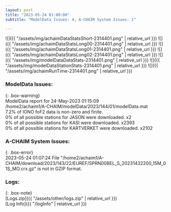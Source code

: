 ```yaml
---
layout: post
title: "2023-05-24 01:00:00"
subtitle: "ModelData Issues: 4; A-CHAIM System Issues: 1"

---
```


![]({{ "/assets/img/achaimDataStatsShort-2314401.png" | relative_url }})
![]({{ "/assets/img/achaimDataStatsLong00-2314401.png" | relative_url }})
![]({{ "/assets/img/achaimDataStatsLong01-2314401.png" | relative_url }})
![]({{ "/assets/img/achaimDataStatsLong02-2314401.png" | relative_url }})
![]({{ "/assets/img/modelDataDataStats-2314401.png" | relative_url }})
![]({{ "/assets/img/modelDataStationStats-2314401.png" | relative_url }})
![]({{ "/assets/img/achaimRunTime-2314401.png" | relative_url }})


### ModelData Issues:  
  
{: .box-warning}  
 ModelData report for 24-May-2023 01:15:09   
 /home2/achaim1/A-CHAIM/modelData/2023/144/01/modelData.mat   
 7.2% of IONO foF2 data is non-zero and finite.   
 0% of all possible stations for JASON were downloaded. x2   
 0% of all possible stations for KASI were downloaded. x2393   
 0% of all possible stations for KARTVERKET were downloaded. x2102   
  
### A-CHAIM System Issues:  
  
{: .box-error}  
2023-05-24 01:07:24 File "/home2/achaim1/A-CHAIM/download/2023/143/22/EUREF/SPRN00BEL_S_20231432200_15M_01S_MO.crx.gz" is not in GZIP format.  

### Logs:  
  
{: .box-note}  
[Logs.zip]({{ "/assets/other/logs.zip" | relative_url }})  
[Log Info]({{ "/logInfo" | relative_url }})  
